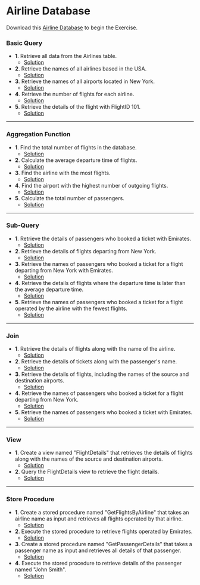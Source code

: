 # Airline Database
Download this [Airline Database](./Airline2.sql) to begin the Exercise.

### Basic Query
  * **1**. Retrieve all data from the Airlines table.
    * [Solution](./Solution/Basic-Queries/exercise1.sql)
  * **2**. Retrieve the names of all airlines based in the USA.
    * [Solution](./Solution/Basic-Queries/exercise2.sql)
  * **3**. Retrieve the names of all airports located in New York.
    * [Solution](./Solution/Basic-Queries/exercise3.sql)
  * **4**. Retrieve the number of flights for each airline.
    * [Solution](./Solution/Basic-Queries/exercise4.sql)
  * **5**. Retrieve the details of the flight with FlightID 101.
    * [Solution](./Solution/Basic-Queries/exercise5.sql)

---

### Aggregation Function
  * **1**. Find the total number of flights in the database. 
    * [Solution](./Solution/Aggregation-Functions/exercise1.sql)
  * **2**. Calculate the average departure time of flights.
    * [Solution](./Solution/Aggregation-Functions/exercise2.sql)
  * **3**. Find the airline with the most flights.
    * [Solution](./Solution/Aggregation-Functions/exercise3.sql)
  * **4**. Find the airport with the highest number of outgoing flights.
    * [Solution](./Solution/Aggregation-Functions/exercise4.sql)
  * **5**. Calculate the total number of passengers.
    * [Solution](./Solution/Aggregation-Functions/exercise5.sql)

---

### Sub-Query
  * **1**. Retrieve the details of passengers who booked a ticket with Emirates. 
    * [Solution](./Solution/Subqueries/exercise1.sql)
  * **2**. Retrieve the details of flights departing from New York.
    * [Solution](./Solution/Subqueries/exercise2.sql)
  * **3**. Retrieve the names of passengers who booked a ticket for a flight departing from New York with Emirates.
    * [Solution](./Solution/Subqueries/exercise3.sql)
  * **4**. Retrieve the details of flights where the departure time is later than the average departure time.
    * [Solution](./Solution/Subqueries/exercise4.sql)
  * **5**. Retrieve the names of passengers who booked a ticket for a flight operated by the airline with the fewest flights.
    * [Solution](./Solution/Subqueries/exercise5.sql)

---

### Join
  * **1**. Retrieve the details of flights along with the name of the airline.
    * [Solution](./Solution/Join/exercise1.sql)
  * **2**. Retrieve the details of tickets along with the passenger's name. 
    * [Solution](./Solution/Join/exercise2.sql)
  * **3**. Retrieve the details of flights, including the names of the source and destination airports.
    * [Solution](./Solution/Join/exercise3.sql)
  * **4**. Retrieve the names of passengers who booked a ticket for a flight departing from New York.
    * [Solution](./Solution/Join/exercise4.sql)
  * **5**. Retrieve the names of passengers who booked a ticket with Emirates.
    * [Solution](./Solution/Join/exercise5.sql)

---

### View
  * **1**. Create a view named "FlightDetails" that retrieves the details of flights along with the names of the source and destination airports.
    * [Solution](./Solution/Create-View/exercise1.sql)
  * **2**. Query the FlightDetails view to retrieve the flight details.
    * [Solution](./Solution/Create-View/exercise2.sql)

---

### Store Procedure
  * **1**. Create a stored procedure named "GetFlightsByAirline" that takes an airline name as input and retrieves all flights operated by that airline. 
    * [Solution](./Solution/Stored-Procedure/exercise1.sql)
  * **2**. Execute the stored procedure to retrieve flights operated by Emirates. 
    * [Solution](./Solution/Stored-Procedure/exercise2.sql)
  * **3**. Create a stored procedure named "GetPassengerDetails" that takes a passenger name as input and retrieves all details of that passenger.
    * [Solution](./Solution/Stored-Procedure/exercise3.sql)
  * **4**. Execute the stored procedure to retrieve details of the passenger named "John Smith".
    * [Solution](./Solution/Stored-Procedure/exercise4.sql)
